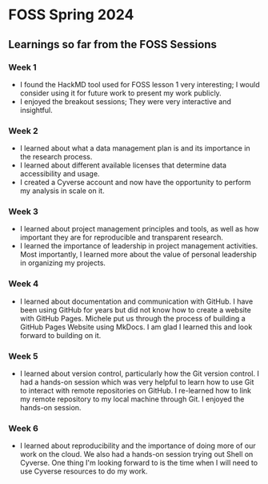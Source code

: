 # FOSS Spring 2024 

## Learnings so far from the FOSS Sessions

### Week 1

* I found the HackMD tool used for FOSS lesson 1 very interesting; I would consider using it for future work to present my work publicly.
* I enjoyed the breakout sessions; They were very interactive and insightful.

### Week 2

* I learned about what a data management plan is and its importance in the research process.
* I learned about different available licenses that determine data accessibility and usage.
* I created a Cyverse account and now have the opportunity to perform my analysis in scale on it.

### Week 3

* I learned about project management principles and tools, as well as how important they are for reproducible and transparent research.
* I learned the importance of leadership in project management activities. Most importantly, I learned more about the value of personal leadership in organizing my projects.

### Week 4

* I learned about documentation and communication with GitHub. I have been using GitHub for years but did not know how to create a website with GitHub Pages. Michele put us through the process of building a GitHub Pages Website using MkDocs. I am glad I learned this and look forward to building on it.

### Week 5
* I learned about version control, particularly how the Git version control. I had a hands-on session which was very helpful to learn how to use Git to interact with remote repositories on GitHub. I re-learned how to link my remote repository to my local machine through Git. I enjoyed the hands-on session.

### Week 6

* I learned about reproducibility and the importance of doing more of our work on the cloud. We also had a hands-on session trying out Shell on Cyverse. One thing I'm looking forward to is the time when I will need to use Cyverse resources to do my work.
